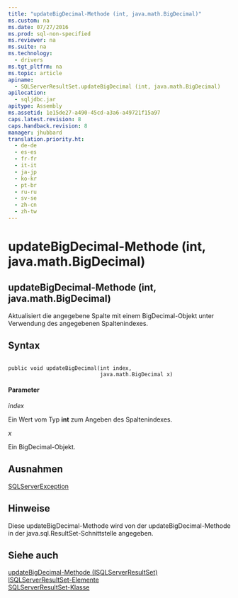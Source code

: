```yaml
---
title: "updateBigDecimal-Methode (int, java.math.BigDecimal)"
ms.custom: na
ms.date: 07/27/2016
ms.prod: sql-non-specified
ms.reviewer: na
ms.suite: na
ms.technology: 
  - drivers
ms.tgt_pltfrm: na
ms.topic: article
apiname: 
  - SQLServerResultSet.updateBigDecimal (int, java.math.BigDecimal)
apilocation: 
  - sqljdbc.jar
apitype: Assembly
ms.assetid: 1e15de27-a490-45cd-a3a6-a49721f15a97
caps.latest.revision: 8
caps.handback.revision: 8
manager: jhubbard
translation.priority.ht: 
  - de-de
  - es-es
  - fr-fr
  - it-it
  - ja-jp
  - ko-kr
  - pt-br
  - ru-ru
  - sv-se
  - zh-cn
  - zh-tw
---
```

# updateBigDecimal-Methode (int, java.math.BigDecimal)
    
## updateBigDecimal\-Methode \(int, java.math.BigDecimal\)  
 Aktualisiert die angegebene Spalte mit einem BigDecimal\-Objekt unter Verwendung des angegebenen Spaltenindexes.  
  
## Syntax  
  
```  
  
public void updateBigDecimal(int index,  
                             java.math.BigDecimal x)  
```  
  
#### Parameter  
 *index*  
  
 Ein Wert vom Typ **int** zum Angeben des Spaltenindexes.  
  
 *x*  
  
 Ein BigDecimal\-Objekt.  
  
## Ausnahmen  
 [SQLServerException](../content/SQLServerException-Class.md)  
  
## Hinweise  
 Diese updateBigDecimal\-Methode wird von der updateBigDecimal\-Methode in der java.sql.ResultSet\-Schnittstelle angegeben.  
  
## Siehe auch  
 [updateBigDecimal-Methode &#40;ISQLServerResultSet&#41;](../content/updateBigDecimal-Method--SQLServerResultSet-.md)   
 [ISQLServerResultSet-Elemente](../content/SQLServerResultSet-Members.md)   
 [SQLServerResultSet-Klasse](../content/SQLServerResultSet-Class.md)  
  
  